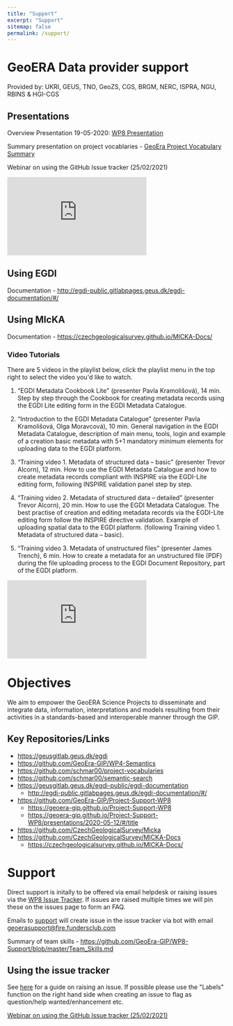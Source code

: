 ```yaml
---
title: "Support"
excerpt: "Support"
sitemap: false
permalink: /support/
---
```


# GeoERA Data provider support

Provided by: UKRI, GEUS, TNO, GeoZS, CGS, BRGM, NERC, ISPRA, NGU, RBINS & HGI-CGS

## Presentations

Overview Presentation 19-05-2020: [WP8 Presentation](https://geoera-gip.github.io/Project-Support-WP8/presentations/2020-05-12/#/title)

Summary presentation on project vocablaries - [GeoEra Project Vocabulary Summary](https://geoera-gip.github.io/Project-Support-WP8/presentations/GeoEraProjectVocab_briefInfo_09062020.html)

Webinar on using the GitHub Issue tracker (25/02/2021)

<iframe width="320" height="180" src="https://www.youtube.com/embed/Uc-66HAJ1Y8?controls=0&amp;showinfo=0" frameborder="0" allowfullscreen></iframe>

## Using EGDI 

Documentation - <http://egdi-public.gitlabpages.geus.dk/egdi-documentation/#/>

## Using MIcKA 

Documentation - <https://czechgeologicalsurvey.github.io/MICKA-Docs/>

### Video Tutorials

There are 5 videos in the playlist below, click the playlist menu in the top right to select the video you'd like to watch. 

1. “EGDI Metadata Cookbook Lite" (presenter Pavla Kramolišová), 14 min. Step by step through the Cookbook for creating metadata records using the EGDI Lite editing form in the EGDI Metadata Catalogue. 

2. “Introduction to the EGDI Metadata Catalogue” (presenter Pavla Kramolišová, Olga Moravcová), 10 min. General navigation in the EGDI Metadata Catalogue, description of main menu, tools, login and example of a creation basic metadata with 5+1 mandatory minimum elements for uploading data to the EGDI platform. 

3. “Training video 1. Metadata of structured data – basic” (presenter Trevor Alcorn), 12 min. How to use the EGDI Metadata Catalogue and how to create metadata records compliant with INSPIRE via the EGDI-Lite editing form, following INSPIRE validation panel step by step.   

4. “Training video 2. Metadata of structured data – detailed” (presenter Trevor Alcorn), 20 min. How to use the EGDI Metadata Catalogue. The best practise of creation and editing metadata records via the EGDI-Lite editing form follow the INSPIRE directive validation. Example of uploading spatial data to the EGDI platform. (following Training video 1. Metadata of structured data – basic).

5. “Training video 3. Metadata of unstructured files” (presenter James Trench), 6 min. How to create a metadata for an unstructured file (PDF) during the file uploading process to the EGDI Document Repository, part of the EGDI platform.


<iframe width="320" height="180" src="https://www.youtube.com/embed/videoseries?list=PLrUsUX02MJ2bT7HEH6puswgE5xn_vgBh-" frameborder="0" allowfullscreen></iframe>



# Objectives

We aim to empower the GeoERA Science Projects to disseminate and integrate data, information, interpretations and models resulting from their activities in a standards-based and interoperable manner through the GIP.

## Key Repositories/Links

* <https://geusgitlab.geus.dk/egdi>
* <https://github.com/GeoEra-GIP/WP4-Semantics>
* <https://github.com/schmar00/project-vocabularies>
* <https://github.com/schmar00/semantic-search>
* <https://geusgitlab.geus.dk/egdi-public/egdi-documentation>
  * <http://egdi-public.gitlabpages.geus.dk/egdi-documentation/#/>
* <https://github.com/GeoEra-GIP/Project-Support-WP8>
  * <https://geoera-gip.github.io/Project-Support-WP8>
  * <https://geoera-gip.github.io/Project-Support-WP8/presentations/2020-05-12/#/title>
* <https://github.com/CzechGeologicalSurvey/Micka>
* <https://github.com/CzechGeologicalSurvey/MICKA-Docs>
  * <https://czechgeologicalsurvey.github.io/MICKA-Docs/>

# Support

Direct support is initally to be offered via email helpdesk or raising issues via the [WP8 Issue Tracker](https://github.com/GeoEra-GIP/WP8-Support/issues). If issues are raised multiple times we will pin these on the issues page to form an FAQ.

Emails to [support](support@geoera.eu) will create issue in the issue tracker via bot with email <geoerasupport@fire.fundersclub.com> 

Summary of team skills  - <https://github.com/GeoEra-GIP/WP8-Support/blob/master/Team_Skills.md>

## Using the issue tracker

See [here](https://help.github.com/articles/creating-an-issue/) for a guide on raising an issue. If possible please use the "Labels" function on the right hand side when creating an issue to flag as question/help wanted/enhancement etc.     

[Webinar on using the GitHub Issue tracker (25/02/2021)](https://youtu.be/Uc-66HAJ1Y8)
